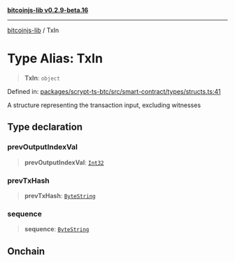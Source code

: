 [**bitcoinjs-lib v0.2.9-beta.16**](../README.md)

***

[bitcoinjs-lib](../README.md) / TxIn

# Type Alias: TxIn

> **TxIn**: `object`

Defined in: [packages/scrypt-ts-btc/src/smart-contract/types/structs.ts:41](https://github.com/sCrypt-Inc/scrypt-btc-mono/blob/7d2760b2d3565565fcb011792878d3764e0701be/packages/scrypt-ts-btc/src/smart-contract/types/structs.ts#L41)

A structure representing the transaction input, excluding witnesses

## Type declaration

### prevOutputIndexVal

> **prevOutputIndexVal**: [`Int32`](Int32.md)

### prevTxHash

> **prevTxHash**: [`ByteString`](ByteString.md)

### sequence

> **sequence**: [`ByteString`](ByteString.md)

## Onchain
